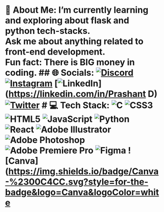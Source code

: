 # 💫 About Me: I’m currently learning and exploring about flask and python tech-stacks.<br>Ask me about anything related to front-end development.<br>Fun fact: There is BIG money in coding.   ## 🌐 Socials: [![Discord](https://img.shields.io/badge/Discord-%237289DA.svg?logo=discord&logoColor=white)](htttps://discord.gg/https://discord.gg/ZQbeV2d7Rc) [![Instagram](https://img.shields.io/badge/Instagram-%23E4405F.svg?logo=Instagram&logoColor=white)](https://instagram.com/prashantdpexe) [![LinkedIn](https://img.shields.io/badge/LinkedIn-%230077B5.svg?logo=linkedin&logoColor=white)](https://linkedin.com/in/Prashant D) [![Twitter](https://img.shields.io/badge/Twitter-%231DA1F2.svg?logo=Twitter&logoColor=white)](https://twitter.com/Prashan06571446)   # 💻 Tech Stack: ![C](https://img.shields.io/badge/c-%2300599C.svg?style=for-the-badge&logo=c&logoColor=white) ![CSS3](https://img.shields.io/badge/css3-%231572B6.svg?style=for-the-badge&logo=css3&logoColor=white) ![HTML5](https://img.shields.io/badge/html5-%23E34F26.svg?style=for-the-badge&logo=html5&logoColor=white) ![JavaScript](https://img.shields.io/badge/javascript-%23323330.svg?style=for-the-badge&logo=javascript&logoColor=%23F7DF1E) ![Python](https://img.shields.io/badge/python-3670A0?style=for-the-badge&logo=python&logoColor=ffdd54) ![React](https://img.shields.io/badge/react-%2320232a.svg?style=for-the-badge&logo=react&logoColor=%2361DAFB) ![Adobe Illustrator](https://img.shields.io/badge/adobeillustrator-%23FF9A00.svg?style=for-the-badge&logo=adobeillustrator&logoColor=white) ![Adobe Photoshop](https://img.shields.io/badge/adobephotoshop-%2331A8FF.svg?style=for-the-badge&logo=adobephotoshop&logoColor=white) ![Adobe Premiere Pro](https://img.shields.io/badge/Adobe%20Premiere%20Pro-9999FF.svg?style=for-the-badge&logo=Adobe%20Premiere%20Pro&logoColor=white) 	![Figma](https://img.shields.io/badge/figma-%23F24E1E.svg?style=for-the-badge&logo=figma&logoColor=white) ![Canva](https://img.shields.io/badge/Canva-%2300C4CC.svg?style=for-the-badge&logo=Canva&logoColor=white
